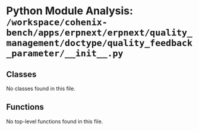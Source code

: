 # Python Module Analysis: `/workspace/cohenix-bench/apps/erpnext/erpnext/quality_management/doctype/quality_feedback_parameter/__init__.py`

## Classes

No classes found in this file.


## Functions

No top-level functions found in this file.

